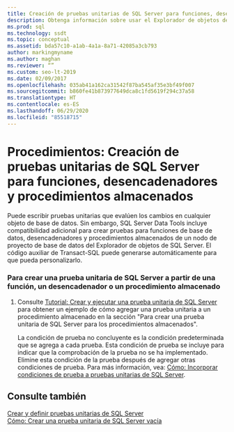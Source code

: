 ```yaml
---
title: Creación de pruebas unitarias de SQL Server para funciones, desencadenadores y procedimientos almacenados
description: Obtenga información sobre usar el Explorador de objetos de SQL Server para crear una prueba unitaria de SQL Server a partir de una función de base de datos, un desencadenador o un procedimiento almacenado.
ms.prod: sql
ms.technology: ssdt
ms.topic: conceptual
ms.assetid: bda57c10-a1ab-4a1a-8a71-42085a3cb793
author: markingmyname
ms.author: maghan
ms.reviewer: “”
ms.custom: seo-lt-2019
ms.date: 02/09/2017
ms.openlocfilehash: 035ab41a162ca31542f87ba545af35e3bf49f007
ms.sourcegitcommit: b860fe41b873977649dca8c1fd5619f294c37a58
ms.translationtype: HT
ms.contentlocale: es-ES
ms.lasthandoff: 06/29/2020
ms.locfileid: "85518715"
---
```

# <a name="how-to-create-sql-server-unit-tests-for-functions-triggers-and-stored-procedures"></a>Procedimientos: Creación de pruebas unitarias de SQL Server para funciones, desencadenadores y procedimientos almacenados

Puede escribir pruebas unitarias que evalúen los cambios en cualquier objeto de base de datos. Sin embargo, SQL Server Data Tools incluye compatibilidad adicional para crear pruebas para funciones de base de datos, desencadenadores y procedimientos almacenados de un nodo de proyecto de base de datos del Explorador de objetos de SQL Server. El código auxiliar de Transact\-SQL puede generarse automáticamente para que pueda personalizarlo.  
  
### <a name="to-create-a-sql-server-unit-test-from-a-function-trigger-or-stored-procedure"></a>Para crear una prueba unitaria de SQL Server a partir de una función, un desencadenador o un procedimiento almacenado  
  
1.  Consulte [Tutorial: Crear y ejecutar una prueba unitaria de SQL Server](../ssdt/walkthrough-creating-and-running-a-sql-server-unit-test.md) para obtener un ejemplo de cómo agregar una prueba unitaria a un procedimiento almacenado en la sección "Para crear una prueba unitaria de SQL Server para los procedimientos almacenados".  
  
    La condición de prueba no concluyente es la condición predeterminada que se agrega a cada prueba. Esta condición de prueba se incluye para indicar que la comprobación de la prueba no se ha implementado. Elimine esta condición de la prueba después de agregar otras condiciones de prueba. Para más información, vea: [Cómo: Incorporar condiciones de prueba a pruebas unitarias de SQL Server](../ssdt/how-to-add-test-conditions-to-sql-server-unit-tests.md).  
  
## <a name="see-also"></a>Consulte también  
[Crear y definir pruebas unitarias de SQL Server](../ssdt/creating-and-defining-sql-server-unit-tests.md)  
[Cómo: Crear una prueba unitaria de SQL Server vacía](../ssdt/how-to-create-an-empty-sql-server-unit-test.md)  
  
